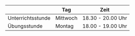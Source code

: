 |                   	|   Tag    	|  Zeit              	|
|-------------------	|----------	|-------------------	|
| Unterrichtsstunde 	| Mittwoch 	| 18.30 - 20.00 Uhr 	|
| Übungsstunde      	| Montag   	| 18.00 - 19.00 Uhr 	|
